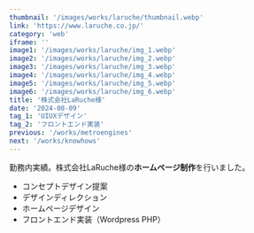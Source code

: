 ```yaml
---
thumbnail: '/images/works/laruche/thumbnail.webp'
link: 'https://www.laruche.co.jp/'
category: 'web'
iframe: ''
image1: '/images/works/laruche/img_1.webp'
image2: '/images/works/laruche/img_2.webp'
image3: '/images/works/laruche/img_3.webp'
image4: '/images/works/laruche/img_4.webp'
image5: '/images/works/laruche/img_5.webp'
image6: '/images/works/laruche/img_6.webp'
title: '株式会社LaRuche様'
date: '2024-08-09'
tag_1: 'UIUXデザイン'
tag_2: 'フロントエンド実装'
previous: '/works/metroengines'
next: '/works/knowhows'
---
```


勤務内実績。株式会社LaRuche様の**ホームページ制作**を行いました。

- コンセプトデザイン提案
- デザインディレクション
- ホームページデザイン
- フロントエンド実装（Wordpress PHP）
